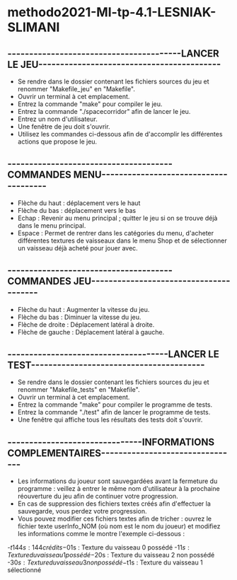 # methodo2021-MI-tp-4.1-LESNIAK-SLIMANI




----------------------------------------LANCER LE JEU------------------------------------------
-
- Se rendre dans le dossier contenant les fichiers sources du jeu et renommer "Makefile_jeu" en "Makefile".
- Ouvrir un terminal à cet emplacement.
- Entrez la commande "make" pour compiler le jeu.
- Entrez la commande "./spacecorridor" afin de lancer le jeu.
- Entrez un nom d'utilisateur.
- Une fenêtre de jeu doit s'ouvrir.
- Utilisez les commandes ci-dessous afin de d'accomplir les différentes actions que propose le jeu.

--------------------------------------COMMANDES MENU--------------------------------------
-
- Flèche du haut : déplacement vers le haut 
- Flèche du bas : déplacement vers le bas
- Echap : Revenir au menu principal ; quitter le jeu si on se trouve déjà dans le menu principal.
- Espace : Permet de rentrer dans les catégories du menu, d'acheter différentes textures de vaisseaux dans le menu Shop et de sélectionner un vaisseau déjà acheté pour jouer avec.

--------------------------------------COMMANDES JEU---------------------------------------
-
- Flèche du haut : Augmenter la vitesse du jeu.
- Flèche du bas : Diminuer la vitesse du jeu.
- Flèche de droite : Déplacement latéral à droite.
- Flèche de gauche : Déplacement latéral à gauche.

-------------------------------------LANCER LE TEST----------------------------------------
-
- Se rendre dans le dossier contenant les fichiers sources du jeu et renommer "Makefile_tests" en "Makefile".
- Ouvrir un terminal à cet emplacement.
- Entrez la commande "make" pour compiler le programme de tests.
- Entrez la commande "./test" afin de lancer le programme de tests.
- Une fenêtre qui affiche tous les résultats des tests doit s'ouvrir.

-------------------------------INFORMATIONS COMPLEMENTAIRES--------------------------------
-
- Les informations du joueur sont sauvegardées avant la fermeture du programme : veillez à entrer le même nom d'utilisateur à la prochaine réouverture du jeu afin de continuer votre progression.
- En cas de suppression des fichiers textes créés afin d'effectuer la sauvegarde, vous perdez votre progression.
- Vous pouvez modifier ces fichiers textes afin de tricher : ouvrez le fichier texte userInfo_NOM (où nom est le nom du joueur) et modifiez les informations comme le montre l'exemple ci-dessous : 

-$t144s : 144 crédits 
-$01s : Texture du vaisseau 0 possédé 
-$11s : Texture du vaisseau 1 possédé 
-$20s : Texture du vaisseau 2 non possédé 
-$30s : Texture du vaisseau 3 non possédé 
-$t1s : Texture du vaisseau 1 sélectionné 